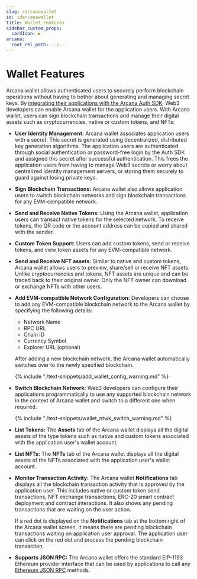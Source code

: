 ```yaml
---
slug: /arcanawallet
id: idarcanawallet
title: Wallet Features
sidebar_custom_props:
  cardIcon: ▶️
arcana:
  root_rel_path: ../..
---
```


# Wallet Features

Arcana wallet allows authenticated users to securely perform blockchain operations without having to bother about generating and managing secret keys. By [integrating their applications with the Arcana Auth SDK]({{page.meta.arcana.root_rel_path}}/howto/integrate_auth/index.md), Web3 developers can enable Arcana wallet for the application users. With Arcana wallet, users can sign blockchain transactions and manage their digital assets such as cryptocurrencies, native or custom tokens, and NFTs: 

* **User Identity Management:** Arcana wallet associates application users with a secret.  This secret is generated using decentralized, distributed key generation algorithms.  The application users are authenticated through social authentication or password-free login by the Auth SDK and assigned this secret after successful authentication. This frees the application users from having to manage Web3 secrets or worry about centralized identity management servers, or storing them securely to guard against losing private keys.

* **Sign Blockchain Transactions:** Arcana wallet also allows application users to switch blockchain networks and sign blockchain transactions for any EVM-compatible network.

* **Send and Receive Native Tokens:** Using the Arcana wallet, application users can transact native tokens for the selected network. To receive tokens, the QR code or the account address can be copied and shared with the sender.

* **Custom Token Support:** Users can add custom tokens, send or receive tokens, and view token assets for any EVM-compatible network.

* **Send and Receive NFT assets:** Similar to native and custom tokens, Arcana wallet allows users to preview, share/sell or receive NFT assets. Unlike cryptocurrencies and tokens, NFT assets are unique and can be traced back to their original owner. Only the NFT owner can download or exchange NFTs with other users.

* **Add EVM-compatible Network Configuration:** Developers can choose to add any EVM-compatible blockchain network to the Arcana wallet by specifying the following details:

    - Network Name
    - RPC URL
    - Chain ID
    - Currency Symbol
    - Explorer URL (optional)

    After adding a new blockchain network, the Arcana wallet automatically switches over to the newly specified blockchain.

    {% include "./text-snippets/add_wallet_config_warning.md" %}

* **Switch Blockchain Network:** Web3 developers can configure their applications programmatically to use any supported blockchain network in the context of Arcana wallet and switch to a different one when required.

    {% include "./text-snippets/wallet_ntwk_switch_warning.md" %}

* **List Tokens:** The **Assets** tab of the Arcana wallet displays all the digital assets of the type tokens such as native and custom tokens associated with the application user's wallet account.

* **List NFTs:** The **NFTs** tab of the Arcana wallet displays all the digital assets of the NFTs associated with the application user's wallet account.

* **Monitor Transaction Activity:** The Arcana wallet **Notifications** tab displays all the blockchain transaction activity that is approved by the application user. This includes native or custom token send transactions, NFT exchange transactions, ERC-20 smart contract deployment and contract interactions. It also shows any pending transactions that are waiting on the user action. 

    If a red dot is displayed on the **Notifications** tab at the bottom right of the Arcana wallet screen, it means there are pending blockchain transactions waiting on application user approval. The application user can click on the red dot and process the pending blockchain transaction. 

* **Supports JSON RPC:** The Arcana wallet offers the standard EIP-1193 Ethereum provider interface that can be used by applications to call any [Ethereum JSON RPC](https://ethereum.github.io/execution-apis/api-documentation/) methods.
